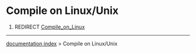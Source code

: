 # Compile on Linux/Unix
1.  REDIRECT [Compile\_on\_Linux](Compile_on_Linux.md)

---
[documentation index](../README.md) > Compile on Linux/Unix
